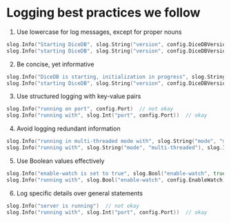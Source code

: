 Logging best practices we follow
===

1. Use lowercase for log messages, except for proper nouns

```go
slog.Info("Starting DiceDB", slog.String("version", config.DiceDBVersion))  // not okay
slog.Info("starting DiceDB", slog.String("version", config.DiceDBVersion))  // okay
```

2. Be concise, yet informative

```go
slog.Info("DiceDB is starting, initialization in progress", slog.String("version", config.DiceDBVersion))  // not okay
slog.Info("starting DiceDB", slog.String("version", config.DiceDBVersion))  // okay
```

3. Use structured logging with key-value pairs

```go
slog.Info("running on port", config.Port)  // not okay
slog.Info("running with", slog.Int("port", config.Port))  // okay
```

4. Avoid logging redundant information

```go
slog.Info("running in multi-threaded mode with", slog.String("mode", "multi-threaded"), slog.Int("num-shards", numShards))  // not okay
slog.Info("running with", slog.String("mode", "multi-threaded"), slog.Int("num-shards", numShards))  // okay
```

5. Use Boolean values effectively

```go
slog.Info("enable-watch is set to true", slog.Bool("enable-watch", true))  // not okay
slog.Info("running with", slog.Bool("enable-watch", config.EnableWatch))  // okay
```

6. Log specific details over general statements

```go
slog.Info("server is running")  // not okay
slog.Info("running with", slog.Int("port", config.Port))  // okay
```
